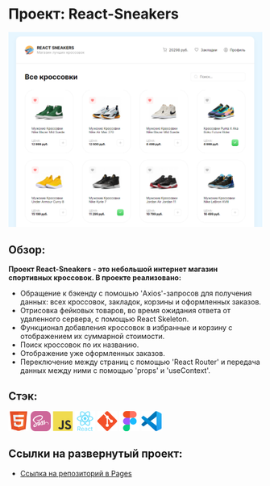 # Проект: React-Sneakers
![Превью проекта](https://github.com/RandyCheBro/imgs-for-README/blob/main/react-sneaker.png)

## Обзор:
**Проект React-Sneakers - это небольшой интернет магазин спортивных кроссовок. В проекте реализованo:**
 - Обращение к бэкенду с помошью 'Axios'-запросов для получения данных: всех кроссовок, закладок, корзины и оформленных
 заказов.
 - Отрисовка фейковых товаров, во время ожидания ответа от удаленного сервера, с помощью React Skeleton.
 - Функционал добавления кроссовок в избранные и корзину с отображением их суммарной стоимости.
 - Поиск кроссовок по их названию.
 - Отображение уже оформленных заказов.
 - Переключение между страниц с помощью 'React Router' и передача данных между ними с помощью 'props' и 'useContext'.
 

## Стэк:

<div>
  <img src="https://raw.githubusercontent.com/devicons/devicon/1119b9f84c0290e0f0b38982099a2bd027a48bf1/icons/html5/html5-original.svg" title="HTML5" alt="HTML" width="40" height="40"/>

  <img src="https://github.com/tandpfun/skill-icons/blob/main/icons/Sass.svg" title="SCSS" alt="SCSS" width="40" height="40"/>

  <img src="https://raw.githubusercontent.com/devicons/devicon/1119b9f84c0290e0f0b38982099a2bd027a48bf1/icons/javascript/javascript-original.svg" title="JavaScript" alt="JavaScript" width="40" height="40"/>

  <img src="https://raw.githubusercontent.com/devicons/devicon/1119b9f84c0290e0f0b38982099a2bd027a48bf1/icons/react/react-original-wordmark.svg" title="React" alt="React" width="40" height="40"/>

  <img src="https://raw.githubusercontent.com/devicons/devicon/1119b9f84c0290e0f0b38982099a2bd027a48bf1/icons/git/git-original.svg" title="Git" alt="Git" width="40" height="40"/>

  <img src="https://raw.githubusercontent.com/devicons/devicon/1119b9f84c0290e0f0b38982099a2bd027a48bf1/icons/figma/figma-original.svg" title="Figma" alt="Figma" width="40" height="40"/>

  <img src="https://raw.githubusercontent.com/devicons/devicon/1119b9f84c0290e0f0b38982099a2bd027a48bf1/icons/vscode/vscode-original.svg" title="VSCode" alt="VSCode" width="40" height="40"/>
</div>


## Ссылки на развернутый проект:
- [Ссылка на репозиторий в Pages](https://randychebro.github.io/react-sneakers/)
